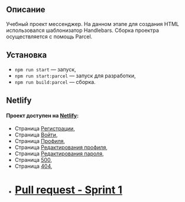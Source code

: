 ## Описание
Учебный проект мессенджер. На данном этапе для создания HTML использовался шаблонизатор Handlebars. Сборка проектра осуществляется с помощь Parcel.

## Установка
- `npm run start` — запуск,
- `npm run start:parcel` — запуск для разработки,
- `npm run build:parcel` — сборка.

## **Netlify**
#### Проект доступен на [Netlify](https://sparkling-brioche-e51e28.netlify.app/):
- Страница [Регистрации](https://sparkling-brioche-e51e28.netlify.app/signin),
- Страница [Войти](https://sparkling-brioche-e51e28.netlify.app/login),
- Страница [Профиля](https://sparkling-brioche-e51e28.netlify.app/profile),
- Страница [Редактирования профиля](https://sparkling-brioche-e51e28.netlify.app/edit-profile),
- Страница [Редактирования пароля](https://sparkling-brioche-e51e28.netlify.app/edit-password),
- Страница [500](https://sparkling-brioche-e51e28.netlify.app/500),
- Страница [404](https://sparkling-brioche-e51e28.netlify.app/404),
- # [Pull request - Sprint 1](https://github.com/readOnlyMode/middle.messenger.praktikum.yandex/pull/2)

